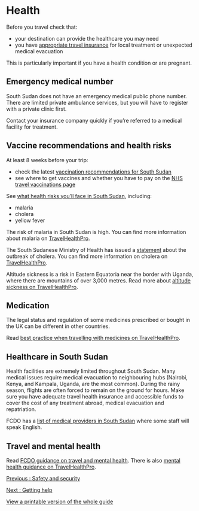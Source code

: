 # Health

Before you travel check that:

* your destination can provide the healthcare you may need
* you have [appropriate travel insurance](https://www.gov.uk/guidance/foreign-travel-insurance) for local treatment or unexpected medical evacuation

This is particularly important if you have a health condition or are pregnant.

## Emergency medical number

South Sudan does not have an emergency medical public phone number. There are limited private ambulance services, but you will have to register with a private clinic first.

Contact your insurance company quickly if you’re referred to a medical facility for treatment.

## Vaccine recommendations and health risks

At least 8 weeks before your trip:

* check the latest [vaccination recommendations for South Sudan](https://travelhealthpro.org.uk/country/202/south-sudan#Vaccine_Recommendations)
* see where to get vaccines and whether you have to pay on the [NHS travel vaccinations page](https://www.nhs.uk/conditions/travel-vaccinations/)

See [what health risks you’ll face in South Sudan](https://travelhealthpro.org.uk/country/202/south-sudan), including:

* malaria
* cholera
* yellow fever

The risk of malaria in South Sudan is high. You can find more information about malaria on [TravelHealthPro](https://travelhealthpro.org.uk/country/202/south-sudan#Malaria).

The South Sudanese Ministry of Health has issued a [statement](https://moh.gov.ss/news-details_copypress.php?id=18) about the outbreak of cholera. You can find more information on cholera on [TravelHealthPro](https://travelhealthpro.org.uk/country/202/south-sudan#Vaccine_Recommendations).

Altitude sickness is a risk in Eastern Equatoria near the border with Uganda, where there are mountains of over 3,000 metres. Read more about [altitude sickness on TravelHealthPro](https://travelhealthpro.org.uk/factsheet/26/altitude-illness).

## Medication

The legal status and regulation of some medicines prescribed or bought in the UK can be different in other countries.

Read [best practice when travelling with medicines on TravelHealthPro](https://travelhealthpro.org.uk/factsheet/43/medicines-abroad).

## Healthcare in South Sudan

Health facilities are extremely limited throughout South Sudan. Many medical issues require medical evacuation to neighbouring hubs (Nairobi, Kenya, and Kampala, Uganda, are the most common). During the rainy season, flights are often forced to remain on the ground for hours. Make sure you have adequate travel health insurance and accessible funds to cover the cost of any treatment abroad, medical evacuation and repatriation.

FCDO has a [list of medical providers in South Sudan](https://www.gov.uk/government/publications/south-sudan-doctors) where some staff will speak English.

## Travel and mental health

Read [FCDO guidance on travel and mental health](https://www.gov.uk/guidance/foreign-travel-advice-for-people-with-mental-health-issues). There is also [mental health guidance on TravelHealthPro](https://travelhealthpro.org.uk/factsheet/85/travelling-with-mental-health-conditions).

[Previous
:
Safety and security](/foreign-travel-advice/south-sudan/safety-and-security)

[Next
:
Getting help](/foreign-travel-advice/south-sudan/getting-help)

[View a printable version of the whole guide](/foreign-travel-advice/south-sudan/print)